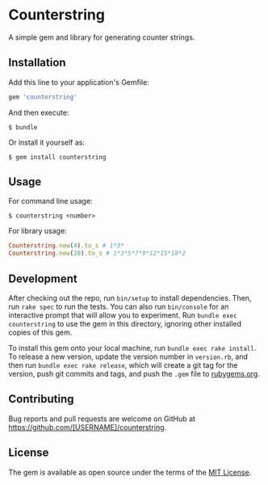 # Counterstring

A simple gem and library for generating counter strings.

## Installation

Add this line to your application's Gemfile:

```ruby
gem 'counterstring'
```

And then execute:

    $ bundle

Or install it yourself as:

    $ gem install counterstring

## Usage

For command line usage:

    $ counterstring <number>

For library usage:

```ruby
Counterstring.new(4).to_s # 1*3*
Counterstring.new(20).to_s # 1*3*5*7*9*12*15*18*2
```

## Development

After checking out the repo, run `bin/setup` to install dependencies. Then, run `rake spec` to run the tests. You can also run `bin/console` for an interactive prompt that will allow you to experiment. Run `bundle exec counterstring` to use the gem in this directory, ignoring other installed copies of this gem.

To install this gem onto your local machine, run `bundle exec rake install`. To release a new version, update the version number in `version.rb`, and then run `bundle exec rake release`, which will create a git tag for the version, push git commits and tags, and push the `.gem` file to [rubygems.org](https://rubygems.org).

## Contributing

Bug reports and pull requests are welcome on GitHub at https://github.com/[USERNAME]/counterstring.


## License

The gem is available as open source under the terms of the [MIT License](http://opensource.org/licenses/MIT).
